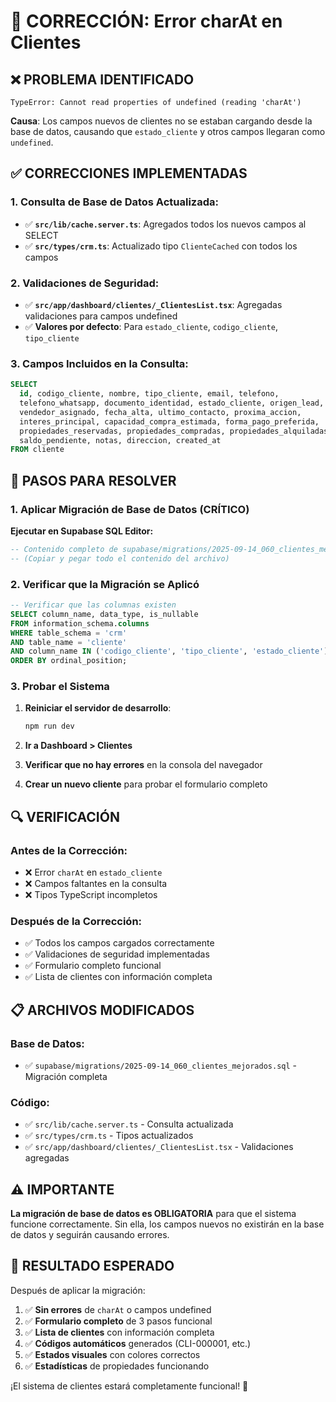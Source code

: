 # 🔧 CORRECCIÓN: Error charAt en Clientes

## ❌ **PROBLEMA IDENTIFICADO**

```
TypeError: Cannot read properties of undefined (reading 'charAt')
```

**Causa**: Los campos nuevos de clientes no se estaban cargando desde la base de datos, causando que `estado_cliente` y otros campos llegaran como `undefined`.

## ✅ **CORRECCIONES IMPLEMENTADAS**

### **1. Consulta de Base de Datos Actualizada:**
- ✅ **`src/lib/cache.server.ts`**: Agregados todos los nuevos campos al SELECT
- ✅ **`src/types/crm.ts`**: Actualizado tipo `ClienteCached` con todos los campos

### **2. Validaciones de Seguridad:**
- ✅ **`src/app/dashboard/clientes/_ClientesList.tsx`**: Agregadas validaciones para campos undefined
- ✅ **Valores por defecto**: Para `estado_cliente`, `codigo_cliente`, `tipo_cliente`

### **3. Campos Incluidos en la Consulta:**
```sql
SELECT 
  id, codigo_cliente, nombre, tipo_cliente, email, telefono,
  telefono_whatsapp, documento_identidad, estado_cliente, origen_lead,
  vendedor_asignado, fecha_alta, ultimo_contacto, proxima_accion,
  interes_principal, capacidad_compra_estimada, forma_pago_preferida,
  propiedades_reservadas, propiedades_compradas, propiedades_alquiladas,
  saldo_pendiente, notas, direccion, created_at
FROM cliente
```

## 🚀 **PASOS PARA RESOLVER**

### **1. Aplicar Migración de Base de Datos (CRÍTICO)**

**Ejecutar en Supabase SQL Editor:**
```sql
-- Contenido completo de supabase/migrations/2025-09-14_060_clientes_mejorados.sql
-- (Copiar y pegar todo el contenido del archivo)
```

### **2. Verificar que la Migración se Aplicó**

```sql
-- Verificar que las columnas existen
SELECT column_name, data_type, is_nullable 
FROM information_schema.columns 
WHERE table_schema = 'crm' 
AND table_name = 'cliente' 
AND column_name IN ('codigo_cliente', 'tipo_cliente', 'estado_cliente')
ORDER BY ordinal_position;
```

### **3. Probar el Sistema**

1. **Reiniciar el servidor de desarrollo**:
   ```bash
   npm run dev
   ```

2. **Ir a Dashboard > Clientes**

3. **Verificar que no hay errores** en la consola del navegador

4. **Crear un nuevo cliente** para probar el formulario completo

## 🔍 **VERIFICACIÓN**

### **Antes de la Corrección:**
- ❌ Error `charAt` en `estado_cliente`
- ❌ Campos faltantes en la consulta
- ❌ Tipos TypeScript incompletos

### **Después de la Corrección:**
- ✅ Todos los campos cargados correctamente
- ✅ Validaciones de seguridad implementadas
- ✅ Formulario completo funcional
- ✅ Lista de clientes con información completa

## 📋 **ARCHIVOS MODIFICADOS**

### **Base de Datos:**
- ✅ `supabase/migrations/2025-09-14_060_clientes_mejorados.sql` - Migración completa

### **Código:**
- ✅ `src/lib/cache.server.ts` - Consulta actualizada
- ✅ `src/types/crm.ts` - Tipos actualizados
- ✅ `src/app/dashboard/clientes/_ClientesList.tsx` - Validaciones agregadas

## ⚠️ **IMPORTANTE**

**La migración de base de datos es OBLIGATORIA** para que el sistema funcione correctamente. Sin ella, los campos nuevos no existirán en la base de datos y seguirán causando errores.

## 🎯 **RESULTADO ESPERADO**

Después de aplicar la migración:

1. ✅ **Sin errores** de `charAt` o campos undefined
2. ✅ **Formulario completo** de 3 pasos funcional
3. ✅ **Lista de clientes** con información completa
4. ✅ **Códigos automáticos** generados (CLI-000001, etc.)
5. ✅ **Estados visuales** con colores correctos
6. ✅ **Estadísticas** de propiedades funcionando

¡El sistema de clientes estará completamente funcional! 🚀
